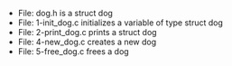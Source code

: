 * File: dog.h is a struct dog
* File: 1-init_dog.c initializes a variable of type struct dog
* File: 2-print_dog.c prints a struct dog
* File: 4-new_dog.c creates a new dog
* File: 5-free_dog.c frees a dog
